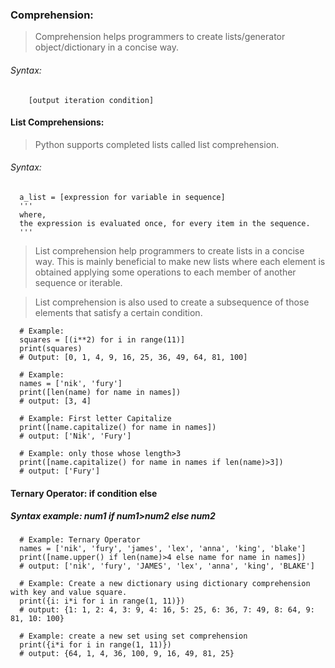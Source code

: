 ### Comprehension:
> Comprehension helps programmers to create lists/generator object/dictionary in a concise way.
###### Syntax:
        [output iteration condition]

#### List Comprehensions:
> Python supports completed lists called list comprehension.
###### Syntax:
      a_list = [expression for variable in sequence]
      '''
      where,
      the expression is evaluated once, for every item in the sequence.
      '''

> List comprehension help programmers to create lists in a concise way. This is mainly beneficial to make new lists where each element is obtained applying some operations to each member of another sequence or iterable.

> List comprehension is also used to create a subsequence of those elements that satisfy a certain condition.

      # Example:
      squares = [(i**2) for i in range(11)]
      print(squares)
      # Output: [0, 1, 4, 9, 16, 25, 36, 49, 64, 81, 100]

      # Example:
      names = ['nik', 'fury']
      print([len(name) for name in names])
      # output: [3, 4]

      # Example: First letter Capitalize
      print([name.capitalize() for name in names])
      # output: ['Nik', 'Fury']

      # Example: only those whose length>3
      print([name.capitalize() for name in names if len(name)>3])
      # output: ['Fury']

#### Ternary Operator: if condition else
##### Syntax example: num1 if num1>num2 else num2 

      # Example: Ternary Operator
      names = ['nik', 'fury', 'james', 'lex', 'anna', 'king', 'blake']
      print([name.upper() if len(name)>4 else name for name in names]) 
      # output: ['nik', 'fury', 'JAMES', 'lex', 'anna', 'king', 'BLAKE']

      # Example: Create a new dictionary using dictionary comprehension with key and value square.
      print({i: i*i for i in range(1, 11)})
      # output: {1: 1, 2: 4, 3: 9, 4: 16, 5: 25, 6: 36, 7: 49, 8: 64, 9: 81, 10: 100}

      # Example: create a new set using set comprehension
      print({i*i for i in range(1, 11)})
      # output: {64, 1, 4, 36, 100, 9, 16, 49, 81, 25}

